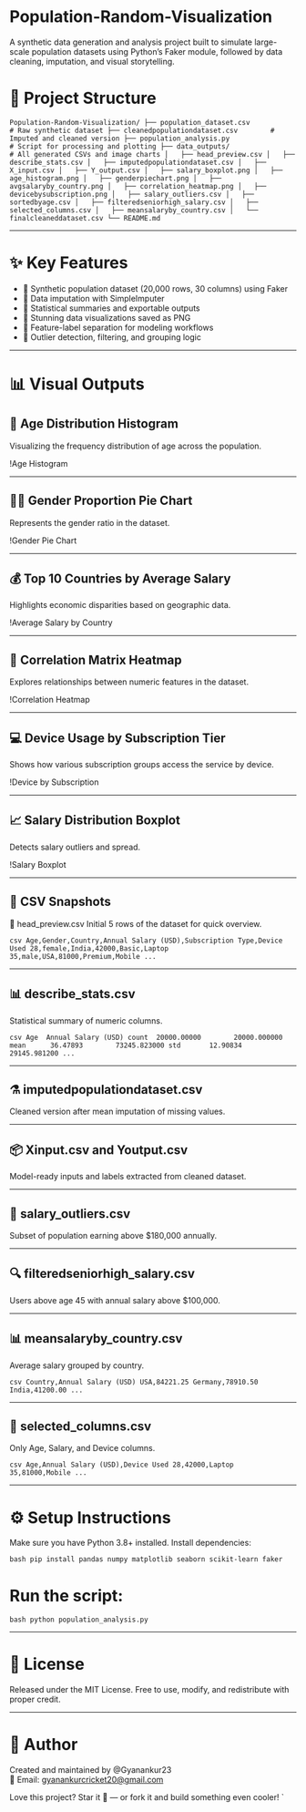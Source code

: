# Population-Random-Visualization

A synthetic data generation and analysis project built to simulate large-scale population datasets using Python’s Faker module, followed by data cleaning, imputation, and visual storytelling.


# 📁 Project Structure

`
Population-Random-Visualization/
├── population_dataset.csv                # Raw synthetic dataset
├── cleanedpopulationdataset.csv        # Imputed and cleaned version
├── population_analysis.py                # Script for processing and plotting
├── data_outputs/                         # All generated CSVs and image charts
│   ├── head_preview.csv
│   ├── describe_stats.csv
│   ├── imputedpopulationdataset.csv
│   ├── X_input.csv
│   ├── Y_output.csv
│   ├── salary_boxplot.png
│   ├── age_histogram.png
│   ├── genderpiechart.png
│   ├── avgsalaryby_country.png
│   ├── correlation_heatmap.png
│   ├── devicebysubscription.png
│   ├── salary_outliers.csv
│   ├── sortedbyage.csv
│   ├── filteredseniorhigh_salary.csv
│   ├── selected_columns.csv
│   ├── meansalaryby_country.csv
│   └── finalcleaneddataset.csv
└── README.md
`

---

# ✨ Key Features

- 🔹 Synthetic population dataset (20,000 rows, 30 columns) using Faker
- 🔹 Data imputation with SimpleImputer
- 🔹 Statistical summaries and exportable outputs
- 🔹 Stunning data visualizations saved as PNG
- 🔹 Feature-label separation for modeling workflows
- 🔹 Outlier detection, filtering, and grouping logic

---

# 📊 Visual Outputs

## 🧓 Age Distribution Histogram
Visualizing the frequency distribution of age across the population.

!Age Histogram

---

## 👩‍🦰 Gender Proportion Pie Chart
Represents the gender ratio in the dataset.

!Gender Pie Chart

---

## 💰 Top 10 Countries by Average Salary
Highlights economic disparities based on geographic data.

!Average Salary by Country

---

## 🧮 Correlation Matrix Heatmap
Explores relationships between numeric features in the dataset.

!Correlation Heatmap

---

## 💻 Device Usage by Subscription Tier
Shows how various subscription groups access the service by device.

!Device by Subscription

---

## 📈 Salary Distribution Boxplot
Detects salary outliers and spread.

!Salary Boxplot

---

## 📂 CSV Snapshots

🧾 head_preview.csv
Initial 5 rows of the dataset for quick overview.

`csv
Age,Gender,Country,Annual Salary (USD),Subscription Type,Device Used
28,female,India,42000,Basic,Laptop
35,male,USA,81000,Premium,Mobile
...
`

---

## 📊 describe_stats.csv
Statistical summary of numeric columns.

`csv
              Age  Annual Salary (USD)
count  20000.00000        20000.000000
mean      36.47893        73245.823000
std       12.90834        29145.981200
...
`

---

## ⚗️ imputedpopulationdataset.csv
Cleaned version after mean imputation of missing values.

---

## 📦 Xinput.csv and Youtput.csv
Model-ready inputs and labels extracted from cleaned dataset.

---

## 📎 salary_outliers.csv
Subset of population earning above $180,000 annually.

---

## 🔍 filteredseniorhigh_salary.csv
Users above age 45 with annual salary above $100,000.

---

## 📊 meansalaryby_country.csv
Average salary grouped by country.

`csv
Country,Annual Salary (USD)
USA,84221.25
Germany,78910.50
India,41200.00
...
`

---

## 📃 selected_columns.csv
Only Age, Salary, and Device columns.

`csv
Age,Annual Salary (USD),Device Used
28,42000,Laptop
35,81000,Mobile
...
`

---

# ⚙️ Setup Instructions

Make sure you have Python 3.8+ installed. Install dependencies:

`bash
pip install pandas numpy matplotlib seaborn scikit-learn faker
`

# Run the script:

`bash
python population_analysis.py
`

---

# 📄 License

Released under the MIT License. Free to use, modify, and redistribute with proper credit.

---

# 👤 Author

Created and maintained by @Gyanankur23  
📧 Email: gyanankurcricket20@gmail.com

Love this project? Star it 🌟 — or fork it and build something even cooler!
`
